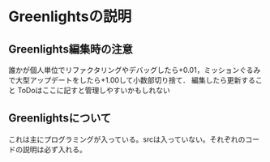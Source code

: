 # Greenlightsの説明
## Greenlights編集時の注意
誰かが個人単位でリファクタリングやデバッグしたら+0.01，ミッションぐるみで大型アップデートをしたら+1.00して小数部切り捨て． 編集したら更新すること ToDoはここに記すと管理しやすいかもしれない

## Greenlightsについて
これは主にプログラミングが入っている。srcは入っていない。それぞれのコードの説明は必ず入れる。
